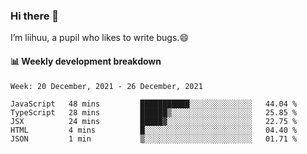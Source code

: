 ### Hi there 👋
I’m liihuu, a pupil who likes to write bugs.😄


#### 📊 Weekly development breakdown
<!--START_SECTION:waka-->
```text
Week: 20 December, 2021 - 26 December, 2021

JavaScript   48 mins         ███████████░░░░░░░░░░░░░░   44.04 % 
TypeScript   28 mins         ██████▒░░░░░░░░░░░░░░░░░░   25.85 % 
JSX          24 mins         █████▓░░░░░░░░░░░░░░░░░░░   22.75 % 
HTML         4 mins          █░░░░░░░░░░░░░░░░░░░░░░░░   04.40 % 
JSON         1 min           ▒░░░░░░░░░░░░░░░░░░░░░░░░   01.71 % 
```
<!--END_SECTION:waka-->

<!--
**liihuu/liihuu** is a ✨ _special_ ✨ repository because its `README.md` (this file) appears on your GitHub profile.

Here are some ideas to get you started:

- 🔭 I’m currently working on ...
- 🌱 I’m currently learning ...
- 👯 I’m looking to collaborate on ...
- 🤔 I’m looking for help with ...
- 💬 Ask me about ...
- 📫 How to reach me: ...
- 😄 Pronouns: ...
- ⚡ Fun fact: ...
-->
